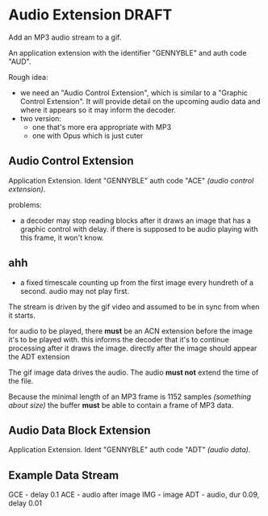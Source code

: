# Audio Extension DRAFT
Add an MP3 audio stream to a gif. 

An application extension with the identifier "GENNYBLE" and auth code "AUD".

Rough idea:
- we need an "Audio Control Extension", which is similar to a "Graphic Control Extension". It will provide detail on the upcoming audio data and where it appears so it may inform the decoder.
- two version:
	- one that's more era appropriate with MP3
	- one with Opus which is just cuter

## Audio Control Extension
Application Extension. Ident "GENNYBLE" auth code "ACE" *(audio control extension)*.

problems:
- a decoder may stop reading blocks after it draws an image that has a graphic control with delay. if there is supposed to be audio playing with this frame, it won't know.

## ahh
- a fixed timescale counting up from the first image every hundreth of a second. audio may not play first.

The stream is driven by the gif video and assumed to be in sync from when it starts.

for audio to be played, there **must** be an ACN extension before the image it's to be played with. this informs the decoder that it's to continue processing after it draws the image. directly after the image should appear the ADT extension

The gif image data drives the audio. The audio **must not** extend the time of
the file. 

Because the minimal length of an MP3 frame is 1152 samples *(something about size)* the buffer **must** be able to contain a frame of MP3 data. 

## Audio Data Block Extension
Application Extension. Ident "GENNYBLE" auth code "ADT" *(audio data)*.


## Example Data Stream
GCE - delay 0.1
ACE - audio after image
IMG - image
ADT - audio, dur 0.09, delay 0.01